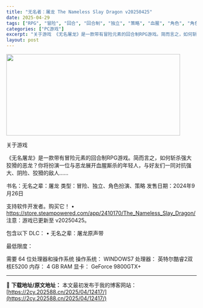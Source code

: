 ```yaml
---
title: "无名者：屠龙 The Nameless Slay Dragon v20250425"
date: 2025-04-29
tags: ["RPG", "冒险", "回合", "回合制", "独立", "策略", "血腥", "角色", "角色扮演", "软件"]
categories: ["PC游戏"]
excerpt: "关于游戏 《无名屠龙》是一款带有冒险元素的回合制RPG游戏。简而言之，如何斩杀强大狡猾的恶龙？你将扮演一位与恶龙展开血腥厮杀的年轻人，与好友们一同对抗强大、阴险、狡猾的敌人…… 书名：无名之辈：屠龙 类型：冒险、独立、角色扮演、策略 发售日期：2024年9月26日 支持软件开发者。购买它！ • ht&hellip;"
layout: post
---
```


<img class="aligncenter size-full wp-image-12421" src="https://2cy.202588.cn/wp-content/uploads/2025/04/2025042901570288.webp" alt="" width="460" height="215" />

关于游戏

《无名屠龙》是一款带有冒险元素的回合制RPG游戏。简而言之，如何斩杀强大狡猾的恶龙？你将扮演一位与恶龙展开血腥厮杀的年轻人，与好友们一同对抗强大、阴险、狡猾的敌人……

书名：无名之辈：屠龙
类型：冒险、独立、角色扮演、策略
发售日期：2024年9月26日

支持软件开发者。购买它！
• https://store.steampowered.com/app/2410170/The_Nameless_Slay_Dragon/
注意：游戏已更新至 v20250425。

包含以下 DLC：
• 无名之辈：屠龙原声带

最低限度：

需要 64 位处理器和操作系统
操作系统： WINDOWS7
处理器： 英特尔酷睿2双核E5200
内存： 4 GB RAM
显卡： GeForce 9800GTX+

---
📖 **下载地址/原文地址：** 本文最初发布于我的博客网站：[https://2cy.202588.cn/2025/04/12417/](https://2cy.202588.cn/2025/04/12417/)
